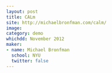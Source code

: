 ```yaml
---
layout: post
title: CALm
site: http://michaelbronfman.com/calm/
image:
category: demo 
whichdd: November 2012
maker:
- name: Michael Bronfman
  school: NYU
  twitter: false
---
```


